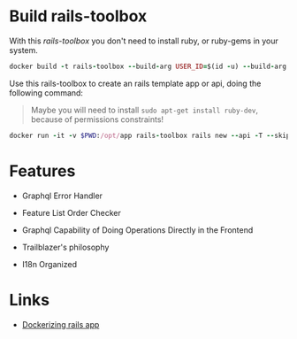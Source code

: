 # Build rails-toolbox

With this _rails-toolbox_ you don't need to install ruby, or ruby-gems in your system.

```ruby
docker build -t rails-toolbox --build-arg USER_ID=$(id -u) --build-arg GROUP_ID=$(id -g) -f Dockerfile.rails .
```

Use this rails-toolbox to create an rails template app or api, doing the following command:

> Maybe you will need to install `sudo apt-get install ruby-dev`, because of permissions constraints!

```ruby
docker run -it -v $PWD:/opt/app rails-toolbox rails new --api -T --skip-bundle ./
```

# Features

- Graphql Error Handler

- Feature List Order Checker

- Graphql Capability of Doing Operations Directly in the Frontend

- Trailblazer's philosophy

- I18n Organized

# Links

- [Dockerizing rails app](https://semaphoreci.com/community/tutorials/dockerizing-a-ruby-on-rails-application)
